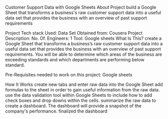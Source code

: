 Customer Support Data with Google Sheets
About Project
build a Google Sheet that transforms a business's raw customer support data into a useful data set that provides the business with an overview of past support requirements

Project Tech stack Used:
Data Set Obtained from: Cousera
Project Description:
No. Of. Engineers: 1
Tool: Google sheets
What Is This?
create a Google Sheet that transforms a business’s raw customer support data into a useful data set that provides the business with an overview of past support requirements. You will be able to determine which areas of the business are exceeding standards and which departments are performing below standard.

Pre-Requisites needed to work on this project:
Google sheets

How It Works
create new tabs and enter raw data into the Google Sheet
add formulas to the sheet in order to gain useful information from the raw data.
use the data validation tool within Google Sheets to include how to add check boxes and drop downs within the cells.
summarize the raw data to create a dashboard.  The dashboard will provide a snapshot of the company's performance.
finalized the dashboard 
